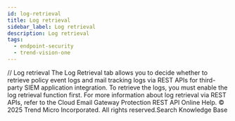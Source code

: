 ```yaml
---
id: log-retrieval
title: Log retrieval
sidebar_label: Log retrieval
description: Log retrieval
tags:
  - endpoint-security
  - trend-vision-one
---
```


/*<![CDATA[*/ $('#title').html($('meta[name=map-description]').attr('content')); /*]]>*/ Log retrieval The Log Retrieval tab allows you to decide whether to retrieve policy event logs and mail tracking logs via REST APIs for third-party SIEM application integration. To retrieve the logs, you must enable the log retrieval function first. For more information about log retrieval via REST APIs, refer to the Cloud Email Gateway Protection REST API Online Help. © 2025 Trend Micro Incorporated. All rights reserved.Search Knowledge Base